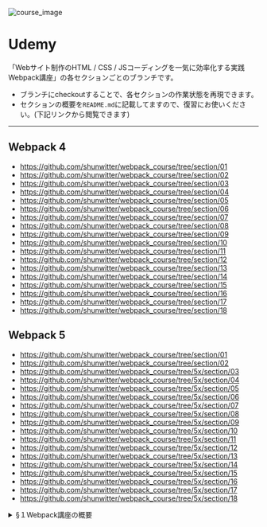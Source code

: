 ![course_image](https://user-images.githubusercontent.com/3123900/76773817-6d2c9a00-67e6-11ea-8ffd-56b13628705c.png)

# Udemy

「Webサイト制作のHTML / CSS / JSコーディングを一気に効率化する実践Webpack講座」の各セクションごとのブランチです。

- ブランチにcheckoutすることで、各セクションの作業状態を再現できます。
- セクションの概要を`README.md`に記載してますので、復習にお使いください。(下記リンクから閲覧できます)

-----------------------------------

## Webpack 4

- https://github.com/shunwitter/webpack_course/tree/section/01
- https://github.com/shunwitter/webpack_course/tree/section/02
- https://github.com/shunwitter/webpack_course/tree/section/03
- https://github.com/shunwitter/webpack_course/tree/section/04
- https://github.com/shunwitter/webpack_course/tree/section/05
- https://github.com/shunwitter/webpack_course/tree/section/06
- https://github.com/shunwitter/webpack_course/tree/section/07
- https://github.com/shunwitter/webpack_course/tree/section/08
- https://github.com/shunwitter/webpack_course/tree/section/09
- https://github.com/shunwitter/webpack_course/tree/section/10
- https://github.com/shunwitter/webpack_course/tree/section/11
- https://github.com/shunwitter/webpack_course/tree/section/12
- https://github.com/shunwitter/webpack_course/tree/section/13
- https://github.com/shunwitter/webpack_course/tree/section/14
- https://github.com/shunwitter/webpack_course/tree/section/15
- https://github.com/shunwitter/webpack_course/tree/section/16
- https://github.com/shunwitter/webpack_course/tree/section/17
- https://github.com/shunwitter/webpack_course/tree/section/18


## Webpack 5

- https://github.com/shunwitter/webpack_course/tree/section/01
- https://github.com/shunwitter/webpack_course/tree/section/02
- https://github.com/shunwitter/webpack_course/tree/5x/section/03
- https://github.com/shunwitter/webpack_course/tree/5x/section/04
- https://github.com/shunwitter/webpack_course/tree/5x/section/05
- https://github.com/shunwitter/webpack_course/tree/5x/section/06
- https://github.com/shunwitter/webpack_course/tree/5x/section/07
- https://github.com/shunwitter/webpack_course/tree/5x/section/08
- https://github.com/shunwitter/webpack_course/tree/5x/section/09
- https://github.com/shunwitter/webpack_course/tree/5x/section/10
- https://github.com/shunwitter/webpack_course/tree/5x/section/11
- https://github.com/shunwitter/webpack_course/tree/5x/section/12
- https://github.com/shunwitter/webpack_course/tree/5x/section/13
- https://github.com/shunwitter/webpack_course/tree/5x/section/14
- https://github.com/shunwitter/webpack_course/tree/5x/section/15
- https://github.com/shunwitter/webpack_course/tree/5x/section/16
- https://github.com/shunwitter/webpack_course/tree/5x/section/17
- https://github.com/shunwitter/webpack_course/tree/5x/section/18

<details>
  <summary>§１Webpack講座の概要</summary>
  <a class="ml2" href="https://www.udemy.com/course/webpack-config/learn/lecture/18396636#overview">
1.はじめに　📺 </a><br>
  <a class="ml2" href="https://www.udemy.com/course/webpack-config/learn/lecture/18453334#overview">
2.補助教材について　📺 </a><br>
  <a class="ml2" href="https://www.udemy.com/course/webpack-config/learn/lecture/18435084#overview">
3.VScodeのインストールと設定　📺 </a><br>
  <a class="ml2" href="https://www.udemy.com/course/webpack-config/learn/lecture/18435090#overview">
4.ウェブサイトの基本的な構成　📺 </a><br>
  <a class="ml2" href="https://github.com/shunwitter/webpack_course/tree/section/01">
 5.テキスト版教材（ソースを含む）🖥  </a>
 <details class="ml2">
   <summary>学習メモ</summary>
   <div>✦ポイント</div>
   <div>✦考察</div>
 </details>
</details>
